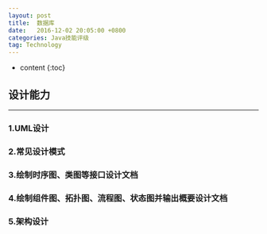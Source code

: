 ```yaml
---
layout: post
title:  数据库
date:   2016-12-02 20:05:00 +0800
categories: Java技能评级
tag: Technology
---
```


* content
{:toc}


## 设计能力

***

### 1.UML设计

### 2.常见设计模式

### 3.绘制时序图、类图等接口设计文档

### 4.绘制组件图、拓扑图、流程图、状态图并输出概要设计文档

### 5.架构设计